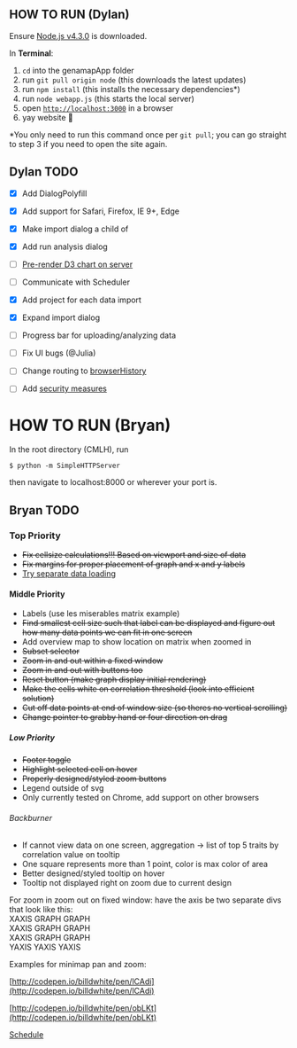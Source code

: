 ## HOW TO RUN (Dylan)
Ensure [Node.js v4.3.0](https://nodejs.org/) is downloaded.

In **Terminal**:

1. `cd` into the genamapApp folder
2. run `git pull origin node` (this downloads the latest updates)
3. run `npm install` (this installs the necessary dependencies*)
4. run `node webapp.js` (this starts the local server)
5. open [`http://localhost:3000`](http://localhost:3000) in a browser
6. yay website :rabbit:

*You only need to run this command once per `git pull`; you can go straight to step 3 if you need to open the site again.

## Dylan TODO
- [x] Add DialogPolyfill
- [x] Add support for Safari, Firefox, IE 9+, Edge
- [x] Make import dialog a child of <body></body>
- [x] Add run analysis dialog
- [ ] [Pre-render D3 chart on server](http://mango-is.com/blog/engineering/pre-render-d3-js-charts-at-server-side.html)
- [ ] Communicate with Scheduler
- [x] Add project for each data import
- [x] Expand import dialog
- [ ] Progress bar for uploading/analyzing data
- [ ] Fix UI bugs (@Julia)
- [ ] Change routing to [browserHistory](https://github.com/reactjs/react-router/blob/b60d6c0351ff91cf04bccdac8c4b6e976aec94ec/docs/guides/Histories.md)
- [ ] Add [security measures](http://expressjs.com/en/advanced/best-practice-security.html)


# HOW TO RUN (Bryan)
In the root directory (CMLH), run

```
$ python -m SimpleHTTPServer
```

then navigate to localhost:8000 or wherever your port is. 

## Bryan TODO

### Top Priority 
* <s> Fix cellsize calculations!!! Based on viewport and size of data </s>
* <s> Fix margins for proper placement of graph and x and y labels </s>
* [Try separate data loading](http://stackoverflow.com/questions/20667450/add-and-remove-data-when-panning-bar-chart-in-d3)

#### Middle Priority
* Labels (use les miserables matrix example)
* <s> Find smallest cell size such that label can be displayed and figure out how
  many data points we can fit in one screen </s>
* Add overview map to show location on matrix when zoomed in
* <s> Subset selector </s>
* <s> Zoom in and out within a fixed window </s>
* <s> Zoom in and out with buttons too </s>
* <s> Reset button (make graph display initial rendering) </s>
* <s> Make the cells white on correlation threshold (look into efficient solution) </s>
* <s> Cut off data points at end of window size (so theres no vertical scrolling) </s>
* <s> Change pointer to grabby hand or four direction on drag </s>

##### Low Priority
* <s> Footer toggle </s>
* <s> Highlight selected cell on hover </s>
* <s> Properly designed/styled zoom buttons </s>
* Legend outside of svg
* Only currently tested on Chrome, add support on other browsers

###### Backburner
* If cannot view data on one screen, aggregation -> list of top 5 traits by correlation value on tooltip
* One square represents more than 1 point, color is max color of area
* Better designed/styled tooltip on hover
* Tooltip not displayed right on zoom due to current design

For zoom in zoom out on fixed window: have the axis be two separate divs that look like this: <br>
XAXIS GRAPH GRAPH <br>
XAXIS GRAPH GRAPH <br>
XAXIS GRAPH GRAPH <br>
YAXIS YAXIS YAXIS <br>

Examples for minimap pan and zoom:

[http://codepen.io/billdwhite/pen/lCAdi](http://codepen.io/billdwhite/pen/lCAdi)

[http://codepen.io/billdwhite/pen/obLKt](http://codepen.io/billdwhite/pen/obLKt)


[Schedule](https://docs.google.com/presentation/d/1uSRMvMzvONTGNopD4EsvuDRNYf57U8W2SaZQJMHpSzQ/edit#slide=id.gefcb49665_1_10)
